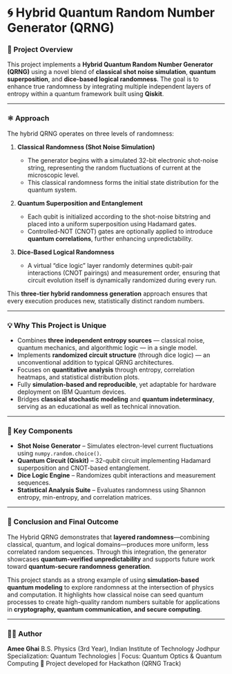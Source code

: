 # 🌀 Hybrid Quantum Random Number Generator (QRNG)

### 📘 Project Overview

This project implements a **Hybrid Quantum Random Number Generator (QRNG)** using a novel blend of **classical shot noise simulation**, **quantum superposition**, and **dice-based logical randomness**.
The goal is to enhance true randomness by integrating multiple independent layers of entropy within a quantum framework built using **Qiskit**.

---

### ⚛️ Approach

The hybrid QRNG operates on three levels of randomness:

1. **Classical Randomness (Shot Noise Simulation)**

   * The generator begins with a simulated 32-bit electronic shot-noise string, representing the random fluctuations of current at the microscopic level.
   * This classical randomness forms the initial state distribution for the quantum system.

2. **Quantum Superposition and Entanglement**

   * Each qubit is initialized according to the shot-noise bitstring and placed into a uniform superposition using Hadamard gates.
   * Controlled-NOT (CNOT) gates are optionally applied to introduce **quantum correlations**, further enhancing unpredictability.

3. **Dice-Based Logical Randomness**

   * A virtual “dice logic” layer randomly determines qubit-pair interactions (CNOT pairings) and measurement order, ensuring that circuit evolution itself is dynamically randomized during every run.

This **three-tier hybrid randomness generation** approach ensures that every execution produces new, statistically distinct random numbers.

---

### 💡 Why This Project is Unique

* Combines **three independent entropy sources** — classical noise, quantum mechanics, and algorithmic logic — in a single model.
* Implements **randomized circuit structure** (through dice logic) — an unconventional addition to typical QRNG architectures.
* Focuses on **quantitative analysis** through entropy, correlation heatmaps, and statistical distribution plots.
* Fully **simulation-based and reproducible**, yet adaptable for hardware deployment on IBM Quantum devices.
* Bridges **classical stochastic modeling** and **quantum indeterminacy**, serving as an educational as well as technical innovation.

---

### 🧩 Key Components

* **Shot Noise Generator** – Simulates electron-level current fluctuations using `numpy.random.choice()`.
* **Quantum Circuit (Qiskit)** – 32-qubit circuit implementing Hadamard superposition and CNOT-based entanglement.
* **Dice Logic Engine** – Randomizes qubit interactions and measurement sequences.
* **Statistical Analysis Suite** – Evaluates randomness using Shannon entropy, min-entropy, and correlation matrices.

---

### 🧬 Conclusion and Final Outcome

The Hybrid QRNG demonstrates that **layered randomness**—combining classical, quantum, and logical domains—produces more uniform, less correlated random sequences.
Through this integration, the generator showcases **quantum-verified unpredictability** and supports future work toward **quantum-secure randomness generation**.

This project stands as a strong example of using **simulation-based quantum modeling** to explore randomness at the intersection of physics and computation.
It highlights how classical noise can seed quantum processes to create high-quality random numbers suitable for applications in **cryptography, quantum communication, and secure computing**.

---

### 🧑‍🔬 Author

**Amee Ghai**
B.S. Physics (3rd Year), Indian Institute of Technology Jodhpur
Specialization: Quantum Technologies | Focus: Quantum Optics & Quantum Computing
📄 Project developed for Hackathon (QRNG Track)
